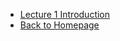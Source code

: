 - [Lecture 1 Introduction](/Courses_in_SUSTech/机器学习/Lecture_1.md)
- [Back to Homepage](/Courses_in_SUSTech/README.md)